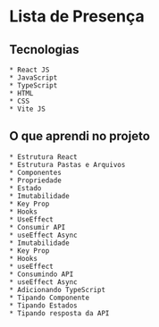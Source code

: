# Lista de Presença

## Tecnologias
    * React JS
    * JavaScript
    * TypeScript
    * HTML
    * CSS
    * Vite JS

## O que aprendi no projeto

    * Estrutura React
    * Estrutura Pastas e Arquivos
    * Componentes
    * Propriedade
    * Estado
    * Imutabilidade
    * Key Prop
    * Hooks
    * UseEffect
    * Consumir API
    * useEffect Async
    * Imutabilidade
    * Key Prop
    * Hooks
    * useEffect
    * Consumindo API
    * useEffect Async
    * Adicionando TypeScript
    * Tipando Componente
    * Tipando Estados 
    * Tipando resposta da API
    
